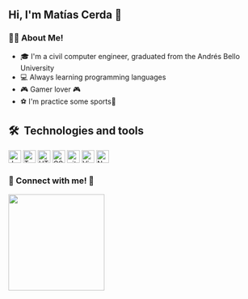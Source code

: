 ## Hi, I'm Matías Cerda 👋
<!-- Sobre mi -->
### 👨‍💻 About Me! 
- 🎓 I'm a civil computer engineer, graduated from the Andrés Bello University
- 💻 Always learning programming languages
- 🎮 Gamer lover 🎮
- ⚽ I'm practice some sports🏓



## 🛠  Technologies and tools

<a name="learning-now"></a>

<img src="https://img.shields.io/badge/JavaScript-282C34?logo=javascript&logoColor=F7DF1E" alt="JavaScript logo" title="JavaScript" height="25" />
<img src="https://img.shields.io/badge/TypeScript-282C34?logo=typescript&logoColor=3178C6" alt="TypeScript logo" title="TypeScript" height="25" />
<img src="https://img.shields.io/badge/HTML5-282C34?logo=html5&logoColor=E34F26" alt="HTML5 logo" title="HTML5" height="25" />
<img src="https://img.shields.io/badge/CSS3-282C34?logo=css3&logoColor=1572B6" alt="CSS3 logo" title="CSS3" height="25" />
<img src="https://img.shields.io/badge/git-282C34?logo=git&logoColor=F05032" alt="git logo" title="git" height="25" />
<img src="https://img.shields.io/badge/VS%20Code-282C34?logo=visual-studio-code&logoColor=007ACC" alt="Visual Studio Code logo" title="Visual Studio Code" height="25" />
<img src="https://img.shields.io/badge/Node.js-282C34?logo=node.js&logoColor=339933" alt="Node.js logo" title="Node.js" height="25" />


<!-- contacto -->
<h3>👋 Connect with me! 📳</h3>
<p>    
    <!-- Linked in -->
    <a href="https://www.linkedin.com/in/matías-ignacio-cerda-gonzález-8b4b16253/"><img src="https://img.shields.io/badge/-Matias Cerda-blue%3F?logo=linkedin&labelColor=blue&color=white" width="190"></a>
 